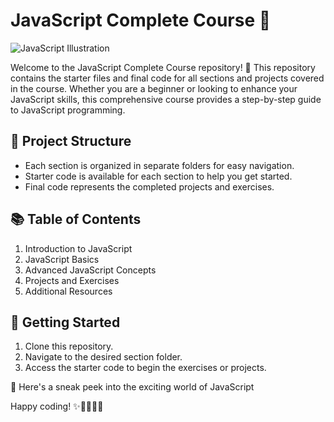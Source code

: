 # JavaScript Complete Course 🚀
![JavaScript Illustration](https://img.freepik.com/free-vector/programmers-using-javascript-programming-language-computer-tiny-people-javascript-language-javascript-engine-js-web-development-concept-bright-vibrant-violet-isolated-illustration_335657-986.jpg?w=826&t=st=1708887175~exp=1708887775~hmac=b9d9dc02a33d571fbf5910b55148df2baf7dd67bc8ba0131539b546044f8c48a)


Welcome to the JavaScript Complete Course repository! 🌟 This repository contains the starter files and final code for all sections and projects covered in the course. Whether you are a beginner or looking to enhance your JavaScript skills, this comprehensive course provides a step-by-step guide to JavaScript programming.

## 📂 Project Structure

- Each section is organized in separate folders for easy navigation.
- Starter code is available for each section to help you get started.
- Final code represents the completed projects and exercises.

## 📚 Table of Contents

1. Introduction to JavaScript
2. JavaScript Basics
3. Advanced JavaScript Concepts
4. Projects and Exercises
5. Additional Resources

## 🚀 Getting Started

1. Clone this repository.
2. Navigate to the desired section folder.
3. Access the starter code to begin the exercises or projects.

🎉 Here's a sneak peek into the exciting world of JavaScript

Happy coding! ✨👩‍💻👨‍💻


